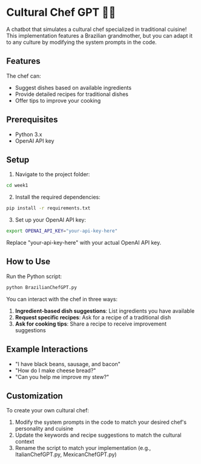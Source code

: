 # Cultural Chef GPT 👩‍🍳

A chatbot that simulates a cultural chef specialized in traditional cuisine! This implementation features a Brazilian grandmother, but you can adapt it to any culture by modifying the system prompts in the code.

## Features

The chef can:
- Suggest dishes based on available ingredients
- Provide detailed recipes for traditional dishes
- Offer tips to improve your cooking

## Prerequisites

- Python 3.x
- OpenAI API key

## Setup

1. Navigate to the project folder:
```bash
cd week1
```

2. Install the required dependencies:
```bash
pip install -r requirements.txt
```

3. Set up your OpenAI API key:

```bash
export OPENAI_API_KEY="your-api-key-here"
```

Replace "your-api-key-here" with your actual OpenAI API key.

## How to Use

Run the Python script:

```bash
python BrazilianChefGPT.py
```

You can interact with the chef in three ways:

1. **Ingredient-based dish suggestions**: List ingredients you have available
2. **Request specific recipes**: Ask for a recipe of a traditional dish
3. **Ask for cooking tips**: Share a recipe to receive improvement suggestions

## Example Interactions

- "I have black beans, sausage, and bacon"
- "How do I make cheese bread?"
- "Can you help me improve my stew?"

## Customization

To create your own cultural chef:

1. Modify the system prompts in the code to match your desired chef's personality and cuisine
2. Update the keywords and recipe suggestions to match the cultural context
3. Rename the script to match your implementation (e.g., ItalianChefGPT.py, MexicanChefGPT.py)
